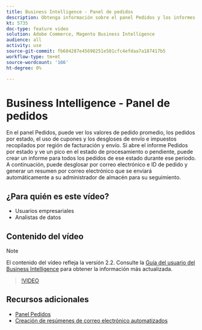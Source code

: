 ```yaml
---
title: Business Intelligence - Panel de pedidos
description: Obtenga información sobre el panel Pedidos y los informes que facilitan la administración de pedidos y ventas de productos.
kt: 5735
doc-type: feature video
solution: Adobe Commerce, Magento Business Intelligence
audience: all
activity: use
source-git-commit: fb684287e45698251e501cfc4efdaa7a187417b5
workflow-type: tm+mt
source-wordcount: '166'
ht-degree: 0%

---
```



# Business Intelligence - Panel de pedidos

En el panel Pedidos, puede ver los valores de pedido promedio, los pedidos por estado, el uso de cupones y los desgloses de envío e impuestos recopilados por región de facturación y envío. Si abre el informe Pedidos por estado y ve un pico en el estado de procesamiento o pendiente, puede crear un informe para todos los pedidos de ese estado durante ese periodo. A continuación, puede desglosar por correo electrónico e ID de pedido y generar un resumen por correo electrónico que se enviará automáticamente a su administrador de almacén para su seguimiento.


## ¿Para quién es este vídeo?

- Usuarios empresariales
- Analistas de datos

## Contenido del vídeo

>[!NOTE]
>
>El contenido del vídeo refleja la versión 2.2. Consulte la [Guía del usuario del Business Intelligence](https://docs.magento.com/mbi/) para obtener la información más actualizada.

>[!VIDEO](https://video.tv.adobe.com/v/35989?quality=12&learn=on)

## Recursos adicionales

- [Panel Pedidos](https://docs.magento.com/mbi/data-user/dashboards/dashboards-pro.html#orders)
- [Creación de resúmenes de correo electrónico automatizados](https://docs.magento.com/mbi/data-user/export-data/email-summaries.html)
